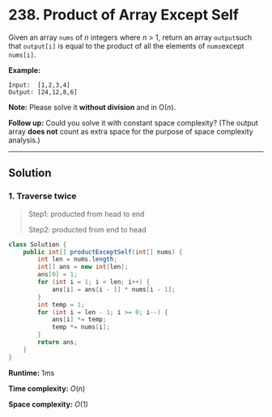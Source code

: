 # 238. Product of Array Except Self

Given an array `nums` of *n* integers where *n* > 1,  return an array `output`such that `output[i]` is equal to the product of all the elements of `nums`except `nums[i]`.

**Example:**

```
Input:  [1,2,3,4]
Output: [24,12,8,6]
```

**Note:** Please solve it **without division** and in O(*n*).

**Follow up:**
Could you solve it with constant space complexity? (The output array **does not** count as extra space for the purpose of space complexity analysis.)

---

## Solution

### 1. Traverse twice

> Step1: producted from head to end
>
> Step2: producted from end to head

```java
class Solution {
    public int[] productExceptSelf(int[] nums) {
        int len = nums.length;
        int[] ans = new int[len];
        ans[0] = 1;
        for (int i = 1; i < len; i++) {
            ans[i] = ans[i - 1] * nums[i - 1];
        }
        int temp = 1;
        for (int i = len - 1; i >= 0; i--) {
            ans[i] *= temp;
            temp *= nums[i];
        }
        return ans;
    }
}
```

**Runtime:** 1ms

**Time complexity:** *O*(n)

**Space complexity:** *O*(1)